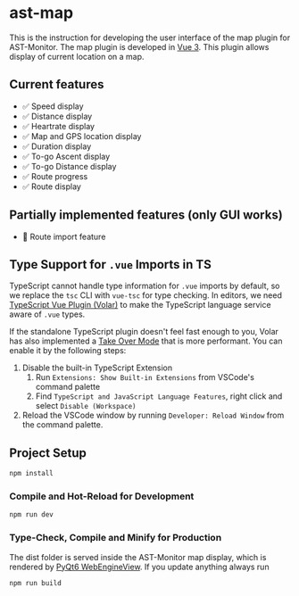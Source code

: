 # ast-map

This is the instruction for developing the user interface of the map plugin for AST-Monitor. The map plugin is developed
in [Vue 3](https://vuejs.org/). This plugin allows display of current location on a map.

## Current features

- ✅ Speed display
- ✅ Distance display
- ✅ Heartrate display
- ✅ Map and GPS location display
- ✅ Duration display
- ✅ To-go Ascent display
- ✅ To-go Distance display
- ✅ Route progress
- ✅ Route display

## Partially implemented features (only GUI works)

- 🚧 Route import feature

## Type Support for `.vue` Imports in TS

TypeScript cannot handle type information for `.vue` imports by default, so we replace the `tsc` CLI with `vue-tsc` for
type checking. In editors, we
need [TypeScript Vue Plugin (Volar)](https://marketplace.visualstudio.com/items?itemName=Vue.vscode-typescript-vue-plugin)
to make the TypeScript language service aware of `.vue` types.

If the standalone TypeScript plugin doesn't feel fast enough to you, Volar has also implemented
a [Take Over Mode](https://github.com/johnsoncodehk/volar/discussions/471#discussioncomment-1361669) that is more
performant. You can enable it by the following steps:

1. Disable the built-in TypeScript Extension
    1) Run `Extensions: Show Built-in Extensions` from VSCode's command palette
    2) Find `TypeScript and JavaScript Language Features`, right click and select `Disable (Workspace)`
2. Reload the VSCode window by running `Developer: Reload Window` from the command palette.

## Project Setup

```sh
npm install
```

### Compile and Hot-Reload for Development

```sh
npm run dev
```

### Type-Check, Compile and Minify for Production

The dist folder is served inside the AST-Monitor map display, which is rendered
by [PyQt6 WebEngineView](https://doc.qt.io/qt-6/qwebengineview.html). If you update anything always run

```sh
npm run build
``` 


